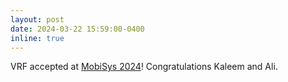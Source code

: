 ```yaml
---
layout: post
date: 2024-03-22 15:59:00-0400
inline: true
---
```


VRF accepted at [MobiSys 2024](https://www.sigmobile.org/mobisys/2024/)! Congratulations Kaleem and Ali.